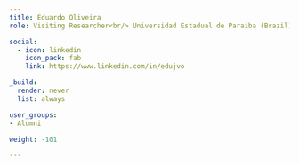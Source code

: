 ```yaml
---
title: Eduardo Oliveira
role: Visiting Researcher<br/> Universidad Estadual de Paraiba (Brazil)

social:
  - icon: linkedin
    icon_pack: fab
    link: https://www.linkedin.com/in/edujvo

_build:
  render: never
  list: always

user_groups:
- Alumni

weight: -101

---
```

